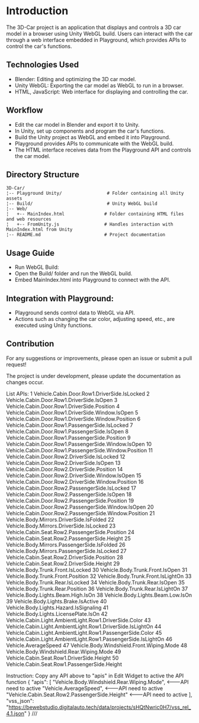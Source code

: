 # Introduction

The 3D-Car project is an application that displays and controls a 3D car model in a browser using Unity WebGL build. Users can interact with the car through a web interface embedded in Playground, which provides APIs to control the car's functions.

## Technologies Used
- Blender: Editing and optimizing the 3D car model.
- Unity WebGL: Exporting the car model as WebGL to run in a browser.
- HTML, JavaScript: Web interface for displaying and controlling the car.
  
## Workflow
- Edit the car model in Blender and export it to Unity.
- In Unity, set up components and program the car's functions.
- Build the Unity project as WebGL and embed it into Playground.
- Playground provides APIs to communicate with the WebGL build.
- The HTML interface receives data from the Playground API and controls the car model.
  
## Directory Structure
```
3D-Car/
¦-- Playground Unity/                 # Folder containing all Unity assets
¦-- Build/                            # Unity WebGL build
¦-- Web/                                       
¦   +-- MainIndex.html               # Folder containing HTML files and web resources
¦   +-- FromUnity.js                 # Handles interaction with MainIndex.html from Unity
¦-- README.md                        # Project documentation
```

## Usage Guide
- Run WebGL Build:
- Open the Build/ folder and run the WebGL build.
- Embed MainIndex.html into Playground to connect with the API.
  
## Integration with Playground:
- Playground sends control data to WebGL via API.
- Actions such as changing the car color, adjusting speed, etc., are executed using Unity functions.
  
## Contribution
For any suggestions or improvements, please open an issue or submit a pull request!

The project is under development, please update the documentation as changes occur.

List APIs:
1	Vehicle.Cabin.Door.Row1.DriverSide.IsLocked
2	Vehicle.Cabin.Door.Row1.DriverSide.IsOpen
3	Vehicle.Cabin.Door.Row1.DriverSide.Position
4	Vehicle.Cabin.Door.Row1.DriverSide.Window.IsOpen
5	Vehicle.Cabin.Door.Row1.DriverSide.Window.Position
6	Vehicle.Cabin.Door.Row1.PassengerSide.IsLocked
7	Vehicle.Cabin.Door.Row1.PassengerSide.IsOpen
8	Vehicle.Cabin.Door.Row1.PassengerSide.Position
9	Vehicle.Cabin.Door.Row1.PassengerSide.Window.IsOpen
10	Vehicle.Cabin.Door.Row1.PassengerSide.Window.Position
11	Vehicle.Cabin.Door.Row2.DriverSide.IsLocked
12	Vehicle.Cabin.Door.Row2.DriverSide.IsOpen
13	Vehicle.Cabin.Door.Row2.DriverSide.Position
14	Vehicle.Cabin.Door.Row2.DriverSide.Window.IsOpen
15	Vehicle.Cabin.Door.Row2.DriverSide.Window.Position
16	Vehicle.Cabin.Door.Row2.PassengerSide.IsLocked
17	Vehicle.Cabin.Door.Row2.PassengerSide.IsOpen
18	Vehicle.Cabin.Door.Row2.PassengerSide.Position
19	Vehicle.Cabin.Door.Row2.PassengerSide.Window.IsOpen
20	Vehicle.Cabin.Door.Row2.PassengerSide.Window.Position
21	Vehicle.Body.Mirrors.DriverSide.IsFolded
22	Vehicle.Body.Mirrors.DriverSide.IsLocked
23	Vehicle.Cabin.Seat.Row2.PassengerSide.Position
24	Vehicle.Cabin.Seat.Row2.PassengerSide.Height
25	Vehicle.Body.Mirrors.PassengerSide.IsFolded
26	Vehicle.Body.Mirrors.PassengerSide.IsLocked
27	Vehicle.Cabin.Seat.Row2.DriverSide.Position
28	Vehicle.Cabin.Seat.Row2.DriverSide.Height
29	Vehicle.Body.Trunk.Front.IsLocked
30	Vehicle.Body.Trunk.Front.IsOpen
31	Vehicle.Body.Trunk.Front.Position
32	Vehicle.Body.Trunk.Front.IsLightOn
33	Vehicle.Body.Trunk.Rear.IsLocked
34	Vehicle.Body.Trunk.Rear.IsOpen
35	Vehicle.Body.Trunk.Rear.Position
36	Vehicle.Body.Trunk.Rear.IsLightOn
37	Vehicle.Body.Lights.Beam.High.IsOn
38	Vehicle.Body.Lights.Beam.Low.IsOn
39	Vehicle.Body.Lights.Brake.IsActive
40	Vehicle.Body.Lights.Hazard.IsSignaling
41	Vehicle.Body.Lights.LicensePlate.IsOn
42	Vehicle.Cabin.Light.AmbientLight.Row1.DriverSide.Color
43	Vehicle.Cabin.Light.AmbientLight.Row1.DriverSide.IsLightOn
44	Vehicle.Cabin.Light.AmbientLight.Row1.PassengerSide.Color
45	Vehicle.Cabin.Light.AmbientLight.Row1.PassengerSide.IsLightOn
46	Vehicle.AverageSpeed
47	Vehicle.Body.Windshield.Front.Wiping.Mode
48	Vehicle.Body.Windshield.Rear.Wiping.Mode
49	Vehicle.Cabin.Seat.Row1.DriverSide.Height
50	Vehicle.Cabin.Seat.Row1.PassengerSide.Height

Instruction: 
Copy any API above to "apis" in Edit Widget to active the API function
{
    "apis": [
        "Vehicle.Body.Windshield.Rear.Wiping.Mode",             <---API need to active
        "Vehicle.AverageSpeed",                                 <---API need to active
        "Vehicle.Cabin.Seat.Row2.PassengerSide.Height"          <---API need to active
    ],
    "vss_json": "https://bewebstudio.digitalauto.tech/data/projects/sHQtNwric0H7/vss_rel_4.1.json"
}
///
